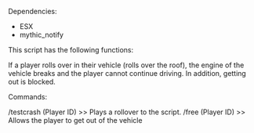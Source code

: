Dependencies:
- ESX
- mythic_notify

This script has the following functions:


If a player rolls over in their vehicle (rolls over the roof), the engine of the vehicle breaks
and the player cannot continue driving. In addition, getting out is blocked.

Commands:

/testcrash (Player ID) >> Plays a rollover to the script.
/free (Player ID) >> Allows the player to get out of the vehicle
